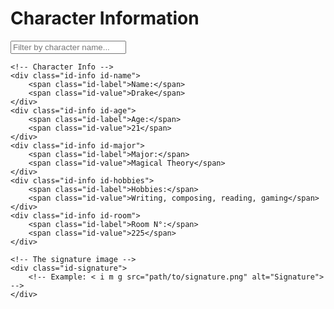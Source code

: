 # Character Information

<div class="character-search-container">
    <input type="text" id="characterSearchInput" placeholder="Filter by character name...">
</div>

<div class="character-grid">

<!-- Character Card Template -->
<div class="character-id-card">
    <!-- The profile picture -->
    <div class="id-profile-pic">
        <!-- The image tag will go here, remember the spaced format! -->
        <!-- Example: < i m g src="path/to/profile.png" alt="Character Name"> -->
    </div>

    <!-- Character Info -->
    <div class="id-info id-name">
        <span class="id-label">Name:</span>
        <span class="id-value">Drake</span>
    </div>
    <div class="id-info id-age">
        <span class="id-label">Age:</span>
        <span class="id-value">21</span>
    </div>
    <div class="id-info id-major">
        <span class="id-label">Major:</span>
        <span class="id-value">Magical Theory</span>
    </div>
    <div class="id-info id-hobbies">
        <span class="id-label">Hobbies:</span>
        <span class="id-value">Writing, composing, reading, gaming</span>
    </div>
    <div class="id-info id-room">
        <span class="id-label">Room N°:</span>
        <span class="id-value">225</span>
    </div>

    <!-- The signature image -->
    <div class="id-signature">
        <!-- Example: < i m g src="path/to/signature.png" alt="Signature"> -->
    </div>
</div>

<!-- Add more character cards as needed -->

</div>
